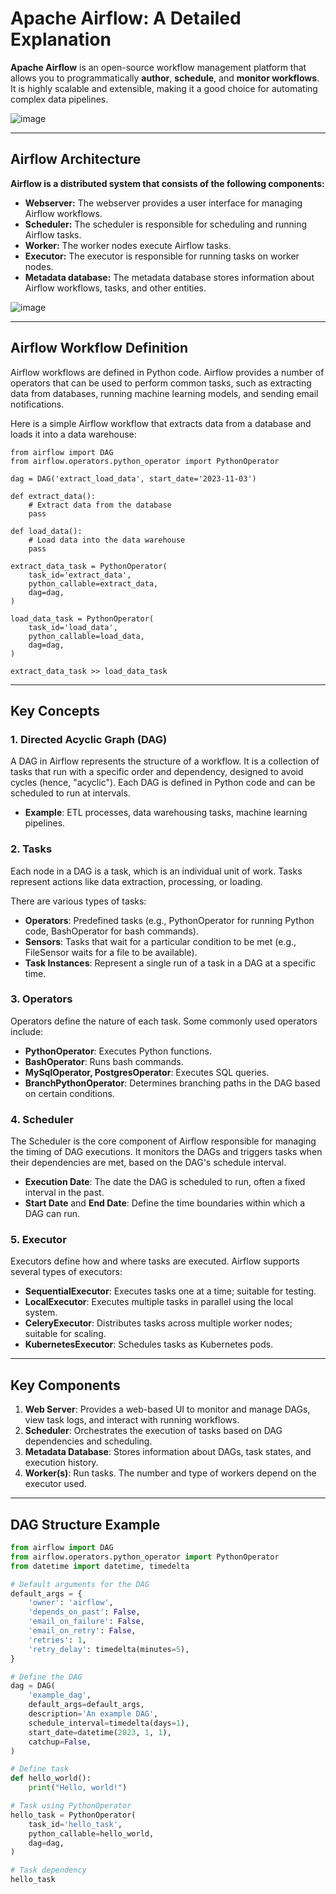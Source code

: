 # Apache Airflow: A Detailed Explanation
**Apache Airflow** is an open-source workflow management platform that allows you to programmatically **author**, **schedule**, and **monitor workflows**. It is highly scalable and extensible, making it a good choice for automating complex data pipelines.

![image](https://github.com/user-attachments/assets/ad18c13c-53c4-4be8-9bee-3a264e69cb48)

---
## Airflow Architecture
**Airflow is a distributed system that consists of the following components:**

- **Webserver:** The webserver provides a user interface for managing Airflow workflows.
- **Scheduler:** The scheduler is responsible for scheduling and running Airflow tasks.
- **Worker:** The worker nodes execute Airflow tasks.
- **Executor:** The executor is responsible for running tasks on worker nodes.
- **Metadata database:** The metadata database stores information about Airflow workflows, tasks, and other entities.

![image](https://github.com/user-attachments/assets/410b4d79-ddce-4b5b-af87-c3f904de0d05)

---

## Airflow Workflow Definition
Airflow workflows are defined in Python code. Airflow provides a number of operators that can be used to perform common tasks, such as extracting data from databases, running machine learning models, and sending email notifications.

Here is a simple Airflow workflow that extracts data from a database and loads it into a data warehouse:

```
from airflow import DAG
from airflow.operators.python_operator import PythonOperator

dag = DAG('extract_load_data', start_date='2023-11-03')

def extract_data():
    # Extract data from the database
    pass

def load_data():
    # Load data into the data warehouse
    pass

extract_data_task = PythonOperator(
    task_id='extract_data',
    python_callable=extract_data,
    dag=dag,
)

load_data_task = PythonOperator(
    task_id='load_data',
    python_callable=load_data,
    dag=dag,
)

extract_data_task >> load_data_task

```

---

## Key Concepts

### 1. Directed Acyclic Graph (DAG)
A DAG in Airflow represents the structure of a workflow. It is a collection of tasks that run with a specific order and dependency, designed to avoid cycles (hence, "acyclic"). Each DAG is defined in Python code and can be scheduled to run at intervals.

- **Example**: ETL processes, data warehousing tasks, machine learning pipelines.

### 2. Tasks
Each node in a DAG is a task, which is an individual unit of work. Tasks represent actions like data extraction, processing, or loading.

There are various types of tasks:
- **Operators**: Predefined tasks (e.g., PythonOperator for running Python code, BashOperator for bash commands).
- **Sensors**: Tasks that wait for a particular condition to be met (e.g., FileSensor waits for a file to be available).
- **Task Instances**: Represent a single run of a task in a DAG at a specific time.

### 3. Operators
Operators define the nature of each task. Some commonly used operators include:
- **PythonOperator**: Executes Python functions.
- **BashOperator**: Runs bash commands.
- **MySqlOperator, PostgresOperator**: Executes SQL queries.
- **BranchPythonOperator**: Determines branching paths in the DAG based on certain conditions.

### 4. Scheduler
The Scheduler is the core component of Airflow responsible for managing the timing of DAG executions. It monitors the DAGs and triggers tasks when their dependencies are met, based on the DAG's schedule interval.

- **Execution Date**: The date the DAG is scheduled to run, often a fixed interval in the past.
- **Start Date** and **End Date**: Define the time boundaries within which a DAG can run.

### 5. Executor
Executors define how and where tasks are executed. Airflow supports several types of executors:
- **SequentialExecutor**: Executes tasks one at a time; suitable for testing.
- **LocalExecutor**: Executes multiple tasks in parallel using the local system.
- **CeleryExecutor**: Distributes tasks across multiple worker nodes; suitable for scaling.
- **KubernetesExecutor**: Schedules tasks as Kubernetes pods.

---

## Key Components

1. **Web Server**: Provides a web-based UI to monitor and manage DAGs, view task logs, and interact with running workflows.
2. **Scheduler**: Orchestrates the execution of tasks based on DAG dependencies and scheduling.
3. **Metadata Database**: Stores information about DAGs, task states, and execution history.
4. **Worker(s)**: Run tasks. The number and type of workers depend on the executor used.

---

## DAG Structure Example

```python
from airflow import DAG
from airflow.operators.python_operator import PythonOperator
from datetime import datetime, timedelta

# Default arguments for the DAG
default_args = {
    'owner': 'airflow',
    'depends_on_past': False,
    'email_on_failure': False,
    'email_on_retry': False,
    'retries': 1,
    'retry_delay': timedelta(minutes=5),
}

# Define the DAG
dag = DAG(
    'example_dag',
    default_args=default_args,
    description='An example DAG',
    schedule_interval=timedelta(days=1),
    start_date=datetime(2023, 1, 1),
    catchup=False,
)

# Define task
def hello_world():
    print("Hello, world!")

# Task using PythonOperator
hello_task = PythonOperator(
    task_id='hello_task',
    python_callable=hello_world,
    dag=dag,
)

# Task dependency
hello_task

